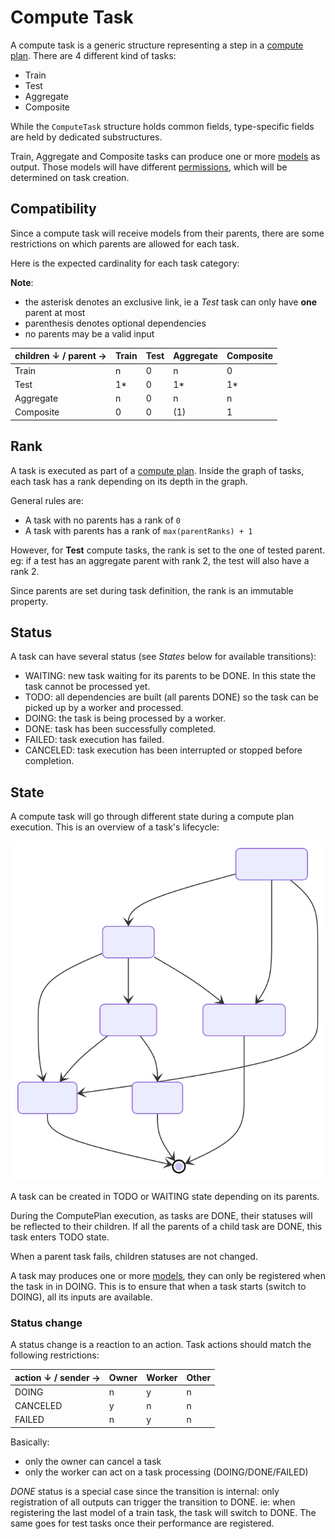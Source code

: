 # Compute Task

A compute task is a generic structure representing a step in a [compute plan](./computeplan.md).
There are 4 different kind of tasks:

- Train
- Test
- Aggregate
- Composite

While the `ComputeTask` structure holds common fields, type-specific fields are held by dedicated substructures.

Train, Aggregate and Composite tasks can produce one or more [models](./model.md) as output.
Those models will have different [permissions](./permissions.md), which will be determined on task creation.

## Compatibility

Since a compute task will receive models from their parents,
there are some restrictions on which parents are allowed for each task.

Here is the expected cardinality for each task category:

**Note**:

- the asterisk denotes an exclusive link, ie a *Test* task can only have **one** parent at most
- parenthesis denotes optional dependencies
- no parents may be a valid input

| children ↓ / parent → | Train | Test | Aggregate | Composite |
|-----------------------|-------|------|-----------|-----------|
| Train                 | n     | 0    | n         | 0         |
| Test                  | 1*    | 0    | 1*        | 1*        |
| Aggregate             | n     | 0    | n         | n         |
| Composite             | 0     | 0    | (1)       | 1         |

## Rank

A task is executed as part of a [compute plan](./computeplan.md).
Inside the graph of tasks, each task has a rank depending on its depth in the graph.

General rules are:

- A task with no parents has a rank of `0`
- A task with parents has a rank of `max(parentRanks) + 1`

However, for **Test** compute tasks, the rank is set to the one of tested parent.
eg: if a test has an aggregate parent with rank 2, the test will also have a rank 2.

Since parents are set during task definition, the rank is an immutable property.

## Status

A task can have several status (see *States* below for available transitions):

- WAITING: new task waiting for its parents to be DONE. In this state the task cannot be processed yet.
- TODO: all dependencies are built (all parents DONE) so the task can be picked up by a worker and processed.
- DOING: the task is being processed by a worker.
- DONE: task has been successfully completed.
- FAILED: task execution has failed.
- CANCELED: task execution has been interrupted or stopped before completion.

## State

A compute task will go through different state during a compute plan execution.
This is an overview of a task's lifecycle:

![](./schemas/computetask.state.svg)

A task can be created in TODO or WAITING state depending on its parents.

During the ComputePlan execution, as tasks are DONE, their statuses will be reflected to their children.
If all the parents of a child task are DONE, this task enters TODO state.

When a parent task fails, children statuses are not changed.

A task may produces one or more [models](./model.md), they can only be registered when the task in in DOING.
This is to ensure that when a task starts (switch to DOING), all its inputs are available.

### Status change

A status change is a reaction to an action.
Task actions should match the following restrictions:

| action ↓ / sender → | Owner | Worker | Other |
|---------------------|-------|--------|-------|
| DOING               | n     | y      | n     |
| CANCELED            | y     | n      | n     |
| FAILED              | n     | y      | n     |

Basically:

- only the owner can cancel a task
- only the worker can act on a task processing (DOING/DONE/FAILED)

*DONE* status is a special case since the transition is internal:
only registration of all outputs can trigger the transition to DONE.
ie: when registering the last model of a train task, the task will switch to DONE.
The same goes for test tasks once their performance are registered.

